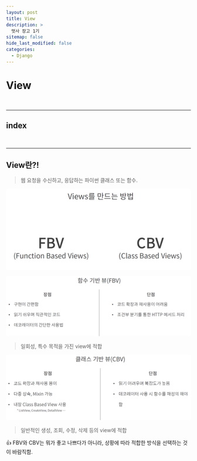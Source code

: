 ```yaml
---
layout: post
title: View
description: >
  멋사 장고 1기
sitemap: false
hide_last_modified: false
categories:
  - Django
---
```



# View

<br>

---

## index



<br>

---

## View란?!

> 웹 요청을 수신하고, 응답하는 파이썬 클래스 또는 함수.

![view](/assets/img/Django/v1.PNG)

![view](/assets/img/Django/v2.PNG)

> 일회성, 특수 목적을 가진 view에 적합

![view](/assets/img/Django/v3.PNG)

> 일반적인 생성, 조회, 수정, 삭제 등의 view에 적합

👍 FBV와 CBV는 뭐가 좋고 나쁘다가 아니라, 상황에 따라 적합한 방식을 선택하는 것이 바람직함.

